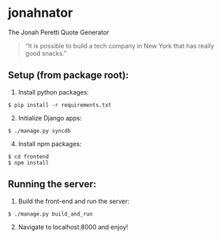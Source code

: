 # jonahnator
The Jonah Peretti Quote Generator

> “It is possible to build a tech company in New York that has really good snacks.”

## Setup (from package root):

1. Install python packages:

  ```
  $ pip install -r requirements.txt
  ```

2. Initialize Django apps:

  ```
  $ ./manage.py syncdb
  ```

4. Install npm packages:

  ```
  $ cd frontend
  $ npm install
  ```

## Running the server:

1. Build the front-end and run the server:

  ```
  $ ./manage.py build_and_run
  ```

2. Navigate to localhost:8000 and enjoy!
